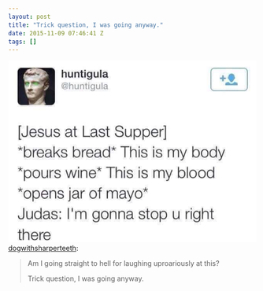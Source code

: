 ```yaml
---
layout: post
title: "Trick question, I was going anyway."
date: 2015-11-09 07:46:41 Z
tags: []
---
```

![](/media/2015/11/132858827836.jpg)
[dogwithsharperteeth](http://dogwithsharperteeth.tumblr.com/post/132815536806/am-i-going-straight-to-hell-for-laughing):

> Am I going straight to hell for laughing uproariously at this?
> 
> Trick question, I was going anyway.
